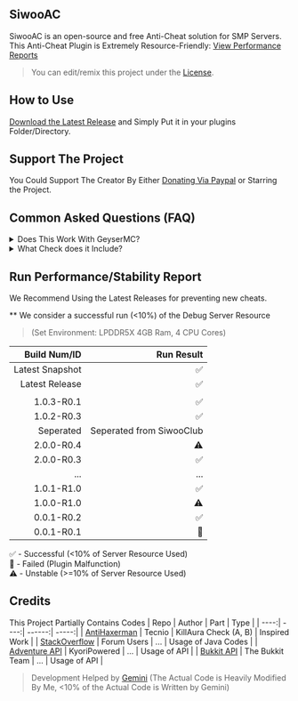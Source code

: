 ## SiwooAC 
SiwooAC is an open-source and free Anti-Cheat solution for SMP Servers. 
This Anti-Cheat Plugin is Extremely Resource-Friendly: [View Performance Reports](#run-performancestability-report)
> You can edit/remix this project under the [License](LICENSE).

## How to Use
[Download the Latest Release](https://github.com/siwoolol/SiwooAC/releases) and Simply Put it in your plugins Folder/Directory.

## Support The Project
You Could Support The Creator By Either [Donating Via Paypal](https://paypal.me/ss2uang/)
or Starring the Project.

## Common Asked Questions (FAQ)
<details>
  <summary>Does This Work With GeyserMC?</summary>
  > Of Course! We have Seperate Checks for Bedrock Players!
</details>
<details>
  <summary>What Check does it Include?</summary>
  > For Now, We have Checks For: </br>
  AimAssist, Autoclicker, Criticals, Flight, Hitboxes, Reach, Scaffold. </br>
  > We are Currently Planning to Add Supports to more Checks and Improving The Checks.
</details>

## Run Performance/Stability Report
We Recommend Using the Latest Releases for preventing new cheats.

** We consider a successful run (<10%) of the Debug Server Resource

> (Set Environment: LPDDR5X 4GB Ram, 4 CPU Cores)

| Build Num/ID | Run Result |
| --------:| -----------:|
| Latest Snapshot | ✅️ |
| Latest Release | ✅️ |
| | |
| 1.0.3-R0.1 | ✅️ |
| 1.0.2-R0.3 | ✅️ |
| Seperated | Seperated from SiwooClub |
| 2.0.0-R0.4 | ⚠️ |
| 2.0.0-R0.3 | ✅️ |
| ... | ... |
| 1.0.1-R1.0 | ✅️ |
| 1.0.0-R1.0 | ⚠️ |
| 0.0.1-R0.2 | ✅️ |
| 0.0.1-R0.1 | 🚫 |

✅️ - Successful (<10% of Server Resource Used) </br>
🚫 - Failed (Plugin Malfunction) </br>
⚠️ - Unstable (>=10% of Server Resource Used) </br>

## Credits
This Project Partially Contains Codes
| Repo | Author | Part | Type |
| ----:| ----:| ------:| -----:|
| [AntiHaxerman](https://github.com/Tecnio/AntiHaxerman/) | Tecnio | KillAura Check (A, B) | Inspired Work |
| [StackOverflow](https://stackoverflow.com/) | Forum Users | ... | Usage of Java Codes |
| [Adventure API](https://github.com/KyoriPowered/adventure/) | KyoriPowered | ... | Usage of API |
| [Bukkit API](https://bukkit.org/) | The Bukkit Team | ... | Usage of API |

> Development Helped by [Gemini](https://gemini.google.com) (The Actual Code is Heavily Modified By Me, <10% of the Actual Code is Written by Gemini)
